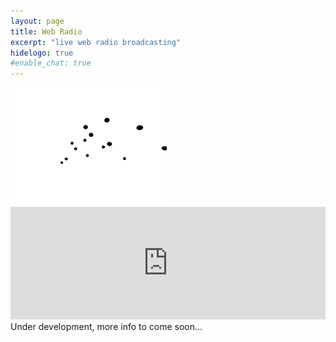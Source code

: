 ```yaml
---
layout: page
title: Web Radio
excerpt: "live web radio broadcasting"
hidelogo: true
#enable_chat: true
---
```

<img src="/images/dancing-particles.gif" alt="dancing-particles-image" class="center non-selectable"/>
<iframe class="center" src="https://mixlr.com/users/5538402/embed" width="100%" height="180px" scrolling="no" frameborder="no" marginheight="0" marginwidth="0"></iframe>
Under development, more info to come soon...